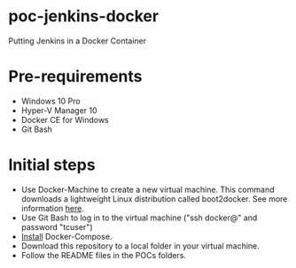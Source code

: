 # poc-jenkins-docker
Putting Jenkins in a Docker Container

# Pre-requirements
- Windows 10 Pro
- Hyper-V Manager 10
- Docker CE for Windows
- Git Bash

# Initial steps
- Use Docker-Machine to create a new virtual machine. This command downloads a lightweight Linux distribution called boot2docker. See more information [here](https://docs.docker.com/get-started/part4/#localwin).
- Use Git Bash to log in to the virtual machine ("ssh docker@<vm-ip-address>" and password "tcuser")
- [Install](https://github.com/docker/compose/releases) Docker-Compose.
- Download this repository to a local folder in your virtual machine.
- Follow the README files in the POCs folders.
